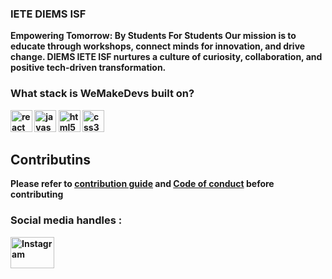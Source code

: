 ### IETE DIEMS ISF

<b>Empowering Tomorrow: By Students For Students<b>
Our mission is to educate through workshops, connect minds for innovation, and drive change. DIEMS IETE ISF nurtures a culture of curiosity, collaboration, and positive tech-driven transformation.
<h3>What stack is WeMakeDevs built on?</h3>
<div align="left">
    <img src="https://img.shields.io/static/v1?message=React&logo=react&label=&color=61DAFB&logoColor=white&labelColor=&style=for-the-badge" height="35" alt="react logo"  />
  <img src="https://img.shields.io/static/v1?message=JavaScript&logo=javascript&label=&color=F7DF1E&logoColor=white&labelColor=&style=for-the-badge" height="35" alt="javascript logo"  />
  <img src="https://img.shields.io/static/v1?message=HTML5&logo=html5&label=&color=E34F26&logoColor=white&labelColor=&style=for-the-badge" height="35" alt="html5 logo"  />
 <img src="https://img.shields.io/static/v1?message=CSS3&logo=css3&label=&color=1572B6&logoColor=white&labelColor=&style=for-the-badge" height="35" alt="css3 logo"  />


 ## Contributins
 Please refer to [contribution guide](https://github.com/jivan3003/IETE-Website/blob/main/contributing.md) and [Code of conduct](https://github.com/DIEMS-HUB/IETE-Website/blob/main/CODE_OF_CONDUCT.md) before contributing
</div>
<h3>Social media handles : </h3>
<a href="https://instagram.com/iete_diems?igshid=mzrlodbinwflza==" target="_blank">
    <img align="center" src="https://raw.githubusercontent.com/rahuldkjain/github-profile-readme-generator/master/src/images/icons/Social/instagram.svg" alt="Instagram" height="50" width="70" />
</a>





